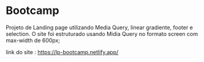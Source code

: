# Bootcamp
Projeto de Landing page utilizando Media Query, linear gradiente, footer e selection.
O site foi estruturado usando Midia Query no formato screen com max-width de 600px;

link do site : https://lp-bootcamp.netlify.app/
